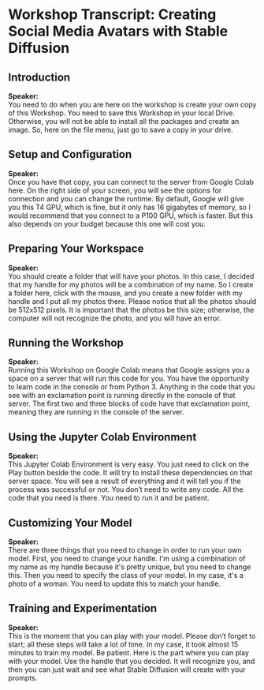 # Workshop Transcript: Creating Social Media Avatars with Stable Diffusion

## Introduction

**Speaker:**  
You need to do when you are here on the workshop is create your own copy of this Workshop. You need to save this Workshop in your local Drive. Otherwise, you will not be able to install all the packages and create an image. So, here on the file menu, just go to save a copy in your drive.

## Setup and Configuration

**Speaker:**  
Once you have that copy, you can connect to the server from Google Colab here. On the right side of your screen, you will see the options for connection and you can change the runtime. By default, Google will give you this T4 GPU, which is fine, but it only has 16 gigabytes of memory, so I would recommend that you connect to a P100 GPU, which is faster. But this also depends on your budget because this one will cost you.

## Preparing Your Workspace

**Speaker:**  
You should create a folder that will have your photos. In this case, I decided that my handle for my photos will be a combination of my name. So I create a folder here, click with the mouse, and you create a new folder with my handle and I put all my photos there. Please notice that all the photos should be 512x512 pixels. It is important that the photos be this size; otherwise, the computer will not recognize the photo, and you will have an error.

## Running the Workshop

**Speaker:**  
Running this Workshop on Google Colab means that Google assigns you a space on a server that will run this code for you. You have the opportunity to learn code in the console or from Python 3. Anything in the code that you see with an exclamation point is running directly in the console of that server. The first two and three blocks of code have that exclamation point, meaning they are running in the console of the server.

## Using the Jupyter Colab Environment

**Speaker:**  
This Jupyter Colab Environment is very easy. You just need to click on the Play button beside the code. It will try to install these dependencies on that server space. You will see a result of everything and it will tell you if the process was successful or not. You don’t need to write any code. All the code that you need is there. You need to run it and be patient.

## Customizing Your Model

**Speaker:**  
There are three things that you need to change in order to run your own model. First, you need to change your handle. I'm using a combination of my name as my handle because it's pretty unique, but you need to change this. Then you need to specify the class of your model. In my case, it's a photo of a woman. You need to update this to match your handle.

## Training and Experimentation

**Speaker:**  
This is the moment that you can play with your model. Please don’t forget to start; all these steps will take a lot of time. In my case, it took almost 15 minutes to train my model. Be patient. Here is the part where you can play with your model. Use the handle that you decided. It will recognize you, and then you can just wait and see what Stable Diffusion will create with your prompts.
